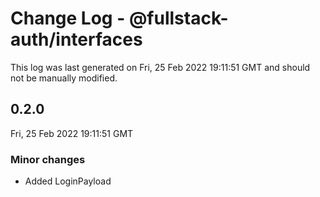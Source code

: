 # Change Log - @fullstack-auth/interfaces

This log was last generated on Fri, 25 Feb 2022 19:11:51 GMT and should not be manually modified.

## 0.2.0
Fri, 25 Feb 2022 19:11:51 GMT

### Minor changes

- Added LoginPayload

